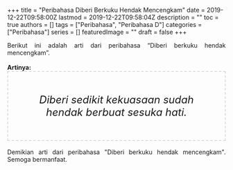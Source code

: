 +++
title = "Peribahasa Diberi Berkuku Hendak Mencengkam"
date = 2019-12-22T09:58:00Z
lastmod = 2019-12-22T09:58:04Z
description = ""
toc = true
authors = []
tags = ["Peribahasa", "Peribahasa D"]
categories = ["Peribahasa"]
series = []
featuredImage = ""
draft = false
+++

<div dir="ltr" style="text-align: left;" trbidi="on"><div style="text-align: justify;">Berikut ini adalah arti dari peribahasa “Diberi berkuku hendak mencengkam”.</div><br /><div style="text-align: justify;"><b>Artinya:</b></div><div style="border: 2px dashed #ddd; font-size: 24px; height: auto; margin: 0 auto; padding: 50px; text-align: center; width: auto;"><i>Diberi sedikit kekuasaan sudah hendak berbuat sesuka hati.</i></div><br /><div style="text-align: justify;">Demikian arti dari peribahasa "Diberi berkuku hendak mencengkam". Semoga bermanfaat.</div></div>
